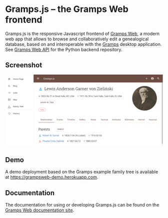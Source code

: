 # Gramps.js &ndash; the Gramps Web frontend

Gramps.js is the responsive Javascript frontend of <a href="https://gramps-project.github.io/web/">Gramps Web</a>, a modern web app that allows to browse and collaboratively edit a genealogical database, based on and interoperable with the <a href="https://gramps-project.org">Gramps</a> desktop application. See <a href="https://github.com/gramps-project/gramps-webapi">Gramps Web API</a> for the Python backend repository.

## Screenshot

![](screenshot.png)


## Demo

A demo deployment based on the Gramps example family tree is available at https://grampsweb-demo.herokuapp.com.

## Documentation

The documentation for using or developing Gramps.js can be found on the [Gramps Web documentation site](https://gramps-project.github.io/web/).

